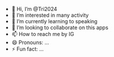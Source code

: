 - 👋 Hi, I’m @Tri2024
- 👀 I’m interested in many activity
- 🌱 I’m currently learning to speaking
- 💞️ I’m looking to collaborate on this apps
- 📫 How to reach me by IG
- 😄 Pronouns: ...
- ⚡ Fun fact: ...

<!---
Tri2024/Tri2024 is a ✨ special ✨ repository because its `README.md` (this file) appears on your GitHub profile.
You can click the Preview link to take a look at your changes.
--->
